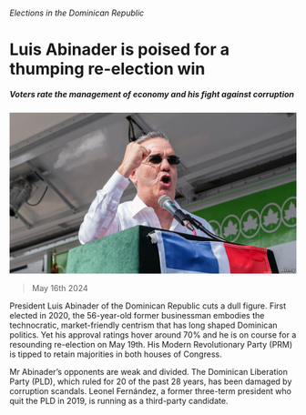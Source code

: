 ###### Elections in the Dominican Republic

# Luis Abinader is poised for a thumping re-election win 

##### Voters rate the management of economy and his fight against corruption 

![image](images/20240518_AMP003.jpg) 

> May 16th 2024 

President Luis Abinader of the Dominican Republic cuts a dull figure. First elected in 2020, the 56-year-old former businessman embodies the technocratic, market-friendly centrism that has long shaped Dominican politics. Yet his approval ratings hover around 70% and he is on course for a resounding re-election on May 19th. His Modern Revolutionary Party (PRM) is tipped to retain majorities in both houses of Congress.

Mr Abinader’s opponents are weak and divided. The Dominican Liberation Party (PLD), which ruled for 20 of the past 28 years, has been damaged by corruption scandals. Leonel Fernández, a former three-term president who quit the PLD in 2019, is running as a third-party candidate.


